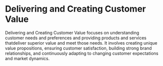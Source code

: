 # Delivering and Creating Customer Value
Delivering and Creating Customer Value focuses on understanding customer needs and preferences and providing products and services thatdeliver superior value and meet those needs. It involves creating unique value propositions, ensuring customer satisfaction, building strong brand relationships, and continuously adapting to changing customer expectations and market dynamics.
